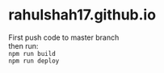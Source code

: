 # rahulshah17.github.io
First push code to master branch \
then run: \
``` npm run build ``` \
``` npm run deploy ```
